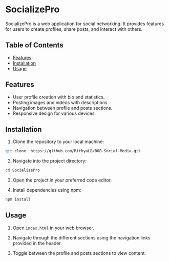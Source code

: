 # SocializePro

SocializePro is a web application for social networking. It provides features for users to create profiles, share posts, and interact with others.

## Table of Contents

- [Features](#features)
- [Installation](#installation)
- [Usage](#usage)

## Features

- User profile creation with bio and statistics.
- Posting images and videos with descriptions.
- Navigation between profile and posts sections.
- Responsive design for various devices.

## Installation

1. Clone the repository to your local machine:

```bash
git clone  https://github.com/RithyaLB/BOB-Social-Media.git
```

2. Navigate into the project directory:

```bash
cd SocializePro
```

3. Open the project in your preferred code editor.

4. Install dependencies using npm:

```bash
npm install
```

## Usage

1. Open `index.html` in your web browser.

2. Navigate through the different sections using the navigation links provided in the header.

3. Toggle between the profile and posts sections to view content.
